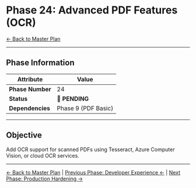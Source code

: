 # Phase 24: Advanced PDF Features (OCR)

[← Back to Master Plan](../MasterPlan.md)

---

## Phase Information

| Attribute | Value |
|-----------|-------|
| **Phase Number** | 24 |
| **Status** | 📅 **PENDING** |
| **Dependencies** | Phase 9 (PDF Basic) |

---

## Objective

Add OCR support for scanned PDFs using Tesseract, Azure Computer Vision, or cloud OCR services.

---

[← Back to Master Plan](../MasterPlan.md) | [Previous Phase: Developer Experience ←](Phase-23.md) | [Next Phase: Production Hardening →](Phase-25.md)
